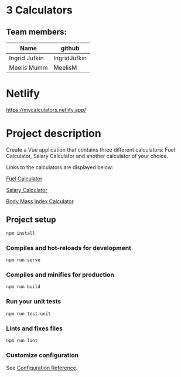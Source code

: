 # 3 Calculators

## Team members:
| Name | github |
| --- | --- |
| Ingrid Jufkin | IngridJufkin |
| Meelis Mumm | MeelisM |

# Netlify
https://mycalculators.netlify.app/

# Project description

Create a Vue application that contains three different calculators: Fuel Calculator, Salary Calculator and another calculator of your choice.

Links to the calculators are displayed below:

[Fuel Calculator](.src/components/FuelCalculator.vue)

[Salary Calculator](.src/components/SalaryCalculator.vue)

[Body Mass Index Calculator](./components/BodyMass.vue)


## Project setup
```
npm install
```

### Compiles and hot-reloads for development
```
npm run serve
```

### Compiles and minifies for production
```
npm run build
```

### Run your unit tests
```
npm run test:unit
```

### Lints and fixes files
```
npm run lint
```

### Customize configuration
See [Configuration Reference](https://cli.vuejs.org/config/).
